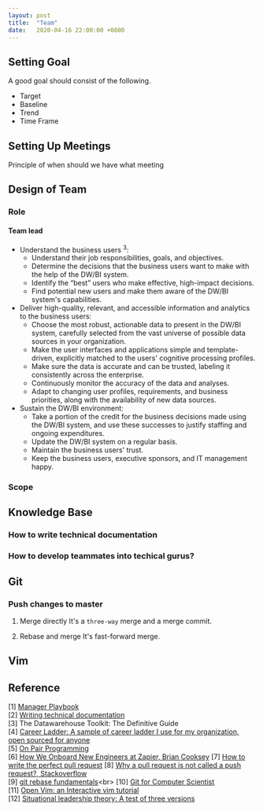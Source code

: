 ```yaml
---
layout: post
title:  "Team"
date:   2020-04-16 22:00:00 +0800
---
```

## Setting Goal

A good goal should consist of the following.

- Target
- Baseline
- Trend
- Time Frame

## Setting Up Meetings

Principle of when should we have what meeting

## Design of Team

### Role

#### Team lead 

- Understand the business users <sup>3</sup>:
  - Understand their job responsibilities, goals, and objectives.
  - Determine the decisions that the business users want to make with the help of the DW/BI system.
  - Identify the “best” users who make effective, high-impact decisions.
  - Find potential new users and make them aware of the DW/BI system's capabilities.
- Deliver high-quality, relevant, and accessible information and analytics to the business users:
  - Choose the most robust, actionable data to present in the DW/BI system, carefully selected from the vast universe of possible data sources in your organization.
  - Make the user interfaces and applications simple and template-driven, explicitly matched to the users' cognitive processing profiles.
  - Make sure the data is accurate and can be trusted, labeling it consistently across the enterprise.
  - Continuously monitor the accuracy of the data and analyses.
  - Adapt to changing user profiles, requirements, and business priorities, along with the availability of new data sources.
- Sustain the DW/BI environment:
  - Take a portion of the credit for the business decisions made using the DW/BI system, and use these successes to justify staffing and ongoing expenditures.
  - Update the DW/BI system on a regular basis.
  - Maintain the business users' trust.
  - Keep the business users, executive sponsors, and IT management happy.

### Scope

## Knowledge Base

### How to write technical documentation

### How to develop teammates into techical gurus?

## Git

### Push changes to master

1. Merge directly
   It's a `three-way` merge and a merge commit.

2. Rebase and merge
   It's fast-forward merge.


## Vim

## Reference

[1] [Manager Playbook](https://github.com/ksindi/managers-playbook) <br>
[2] [Writing technical documentation](https://developers.google.com/tech-writing) <br>
[3] The Datawarehouse Toolkit: The Definitive Guide <br>
[4] [Career Ladder: A sample of career ladder I use for my organization, open sourced for anyone](https://career-ladders.dev/) <br>
[5] [On Pair Programming](https://martinfowler.com/articles/on-pair-programming.html)<br>
[6] [How We Onboard New Engineers at Zapier, Brian Cooksey](https://zapier.com/engineering/engineer-onboarding/)
[7] [How to write the perfect pull request](https://github.blog/2015-01-21-how-to-write-the-perfect-pull-request/)
[8] [Why a pull request is not called a push request?, Stackoverflow](https://stackoverflow.com/questions/21657430/why-is-a-git-pull-request-not-called-a-push-request)<br>
[9] [git rebase fundamentals](https://www.atlassian.com/git/tutorials/rewriting-history/git-rebase#:~:text=From%20a%20content%20perspective%2C%20rebasing,them%20to%20the%20specified%20base.)<br>
[10] [Git for Computer Scientist](https://eagain.net/articles/git-for-computer-scientists/)<br>
[11] [Open Vim: an Interactive vim tutorial](https://www.openvim.com/) <br>
[12] [Situational leadership theory: A test of three versions](https://www.sciencedirect.com/science/article/pii/S1048984309001507)
